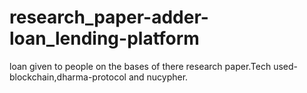 # research_paper-adder-loan_lending-platform
loan given to people on the bases of there research paper.Tech used-blockchain,dharma-protocol and nucypher.
